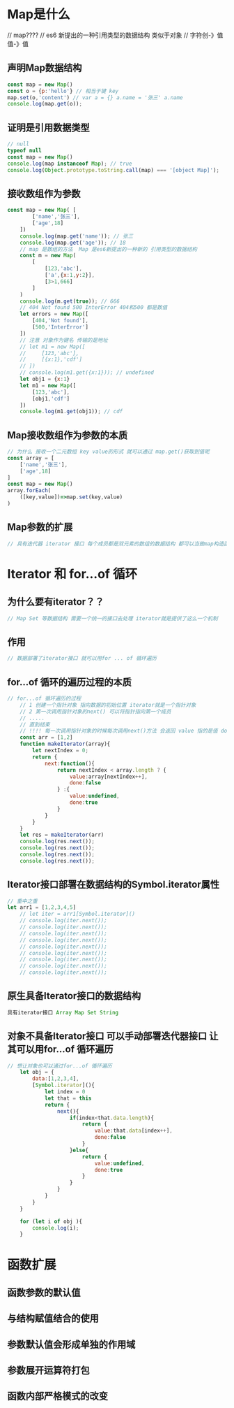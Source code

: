 # Map是什么
// map????
// es6 新提出的一种引用类型的数据结构 类似于对象 
// 字符创-》值  值-》值 
## 声明Map数据结构
```javascript
const map = new Map()
const o = {p:'hello'} // 相当于键 key 
map.set(o,'content') // var a = {} a.name = '张三' a.name
console.log(map.get(o));
```
## 证明是引用数据类型
```javascript
// null 
typeof null 
const map = new Map()
console.log(map instanceof Map); // true 
console.log(Object.prototype.toString.call(map) === '[object Map]');
```
## 接收数组作为参数
```javascript
const map = new Map( [
        ['name','张三'],
        ['age',18]
    ])
    console.log(map.get('name')); // 张三
    console.log(map.get('age')); // 18
    // map 是数组的方法  Map 是es6新提出的一种新的 引用类型的数据结构
    const m = new Map(
        [
            [123,'abc'],
            ['a',{x:1,y:2}],
            [3>1,666]
        ]
    )
    console.log(m.get(true)); // 666
    // 404 Not found 500 InterError 404和500 都是数值
    let errors = new Map([
        [404,'Not found'],
        [500,'InterError']
    ])
    // 注意 对象作为键名 传输的是地址
    // let m1 = new Map([
    //     [123,'abc'],
    //     [{x:1},'cdf']
    // ])
    // console.log(m1.get({x:1})); // undefined
    let obj1 = {x:1}
    let m1 = new Map([
        [123,'abc'],
        [obj1,'cdf']
    ])
    console.log(m1.get(obj1)); // cdf
```
## Map接收数组作为参数的本质
```javascript
// 为什么 接收一个二元数组 key value的形式 就可以通过 map.get()获取到值呢
const array = [
    ['name','张三'],
    ['age',18]
]
const map = new Map()
array.forEach(
    ([key,value])=>map.set(key,value)
)
```
## Map参数的扩展
```javascript
// 具有迭代器 iterator 接口 每个成员都是双元素的数组的数据结构 都可以当做map构造函数的参数
```
# Iterator 和 for...of 循环
## 为什么要有iterator？？
```javascript
// Map Set 等数据结构 需要一个统一的接口去处理 iterator就是提供了这么一个机制
```
## 作用
```javascript
// 数据部署了iterator接口 就可以用for ... of 循环遍历
```
## for...of 循环的遍历过程的本质
```javascript
// for...of 循环遍历的过程
    // 1 创建一个指针对象 指向数据的初始位置 iterator就是一个指针对象
    // 2 第一次调用指针对象的next() 可以将指针指向第一个成员
    // .....
    // 直到结束
    // !!!! 每一次调用指针对象的时候每次调用next()方法 会返回 value 指的是值 done是布尔值 用来标识遍历是否完成
    const arr = [1,2]
    function makeIterator(array){
        let nextIndex = 0;
        return {
            next:function(){
                return nextIndex < array.length ? {
                    value:array[nextIndex++],
                    done:false
                } :{
                    value:undefined,
                    done:true
                }
            }
        }
    }
    let res = makeIterator(arr)
    console.log(res.next());
    console.log(res.next());
    console.log(res.next());
    console.log(res.next());
```
## Iterator接口部署在数据结构的Symbol.iterator属性 
```javascript
// 重中之重
let arr1 = [1,2,3,4,5]
    // let iter = arr1[Symbol.iterator]()
    // console.log(iter.next());
    // console.log(iter.next());
    // console.log(iter.next());
    // console.log(iter.next());
    // console.log(iter.next());
    // console.log(iter.next());
    // console.log(iter.next());
    // console.log(iter.next());
    // console.log(iter.next());
```
## 原生具备Iterator接口的数据结构 
```javascript
具有iterator接口 Array Map Set String 
```
## 对象不具备Iterator接口 可以手动部署迭代器接口 让其可以用for...of 循环遍历
```javascript
// 想让对象也可以通过for...of 循环遍历
    let obj = {
        data:[1,2,3,4],
        [Symbol.iterator](){
            let index = 0
            let that = this
            return {
                next(){
                    if(index<that.data.length){
                        return {
                            value:that.data[index++],
                            done:false
                        }
                    }else{
                        return {
                            value:undefined,
                            done:true
                        }
                    }
                }
            }
        }
    }

    for (let i of obj ){
        console.log(i);
    }
```
# 函数扩展
## 函数参数的默认值

## 与结构赋值结合的使用

## 参数默认值会形成单独的作用域

## 参数展开运算符打包

## 函数内部严格模式的改变































